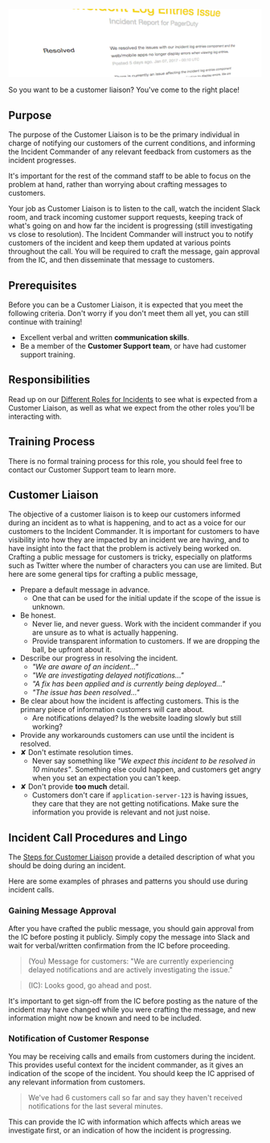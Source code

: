 ![PagerDuty Status Page](../assets/img/headers/status_page.jpg)

So you want to be a customer liaison? You've come to the right place!

## Purpose
The purpose of the Customer Liaison is to be the primary individual in charge of notifying our customers of the current conditions, and informing the Incident Commander of any relevant feedback from customers as the incident progresses.

It's important for the rest of the command staff to be able to focus on the problem at hand, rather than worrying about crafting messages to customers.

Your job as Customer Liaison is to listen to the call, watch the incident Slack room, and track incoming customer support requests, keeping track of what's going on and how far the incident is progressing (still investigating vs close to resolution). The Incident Commander will instruct you to notify customers of the incident and keep them updated at various points throughout the call. You will be required to craft the message, gain approval from the IC, and then disseminate that message to customers.

## Prerequisites
Before you can be a Customer Liaison, it is expected that you meet the following criteria. Don't worry if you don't meet them all yet, you can still continue with training!

* Excellent verbal and written **communication skills**.
* Be a member of the **Customer Support team**, or have had customer support training.

## Responsibilities
Read up on our [Different Roles for Incidents](/before/different_roles.md) to see what is expected from a Customer Liaison, as well as what we expect from the other roles you'll be interacting with.

## Training Process
There is no formal training process for this role, you should feel free to contact our Customer Support team to learn more.

## Customer Liaison
The objective of a customer liaison is to keep our customers informed during an incident as to what is happening, and to act as a voice for our customers to the Incident Commander. It is important for customers to have visibility into how they are impacted by an incident we are having, and to have insight into the fact that the problem is actively being worked on. Crafting a public message for customers is tricky, especially on platforms such as Twitter where the number of characters you can use are limited. But here are some general tips for crafting a public message,

* Prepare a default message in advance.
    * One that can be used for the initial update if the scope of the issue is unknown.
* Be honest.
    * Never lie, and never guess. Work with the incident commander if you are unsure as to what is actually happening.
    * Provide transparent information to customers. If we are dropping the ball, be upfront about it.
* Describe our progress in resolving the incident.
    * _"We are aware of an incident..."_
    * _"We are investigating delayed notifications..."_
    * _"A fix has been applied and is currently being deployed..."_
    * _"The issue has been resolved..."_
* Be clear about how the incident is affecting customers. This is the primary piece of information customers will care about.
    * Are notifications delayed? Is the website loading slowly but still working?
* Provide any workarounds customers can use until the incident is resolved.
* <span class="bad">&#x2718;</span> Don't estimate resolution times.
    * Never say something like _"We expect this incident to be resolved in 10 minutes"_. Something else could happen, and customers get angry when you set an expectation you can't keep.
* <span class="bad">&#x2718;</span> Don't provide **too much** detail.
    * Customers don't care if `application-server-123` is having issues, they care that they are not getting notifications. Make sure the information you provide is relevant and not just noise.

## Incident Call Procedures and Lingo
The [Steps for Customer Liaison](/during/during_an_incident.md) provide a detailed description of what you should be doing during an incident.

Here are some examples of phrases and patterns you should use during incident calls.

### Gaining Message Approval
After you have crafted the public message, you should gain approval from the IC before posting it publicly. Simply copy the message into Slack and wait for verbal/written confirmation from the IC before proceeding.

> (You) Message for customers: "We are currently experiencing delayed notifications and are actively investigating the issue."

> (IC): Looks good, go ahead and post.

It's important to get sign-off from the IC before posting as the nature of the incident may have changed while you were crafting the message, and new information might now be known and need to be included.

### Notification of Customer Response
You may be receiving calls and emails from customers during the incident. This provides useful context for the incident commander, as it gives an indication of the scope of the incident. You should keep the IC apprised of any relevant information from customers.

> We've had 6 customers call so far and say they haven't received notifications for the last several minutes.

This can provide the IC with information which affects which areas we investigate first, or an indication of how the incident is progressing.
